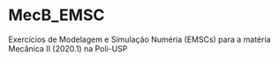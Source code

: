 # MecB_EMSC
Exercícios de Modelagem e Simulação Numéria (EMSCs) para a matéria Mecânica II (2020.1) na Poli-USP
